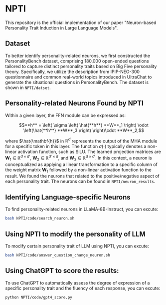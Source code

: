 # NPTI
This repository is the official implementation of our paper "Neuron-based Personality Trait Induction in Large Language Models".
## Dataset
To better identify personality-related neurons, we first constructed the PersonalityBench dataset, comprising 180,000 open-ended questions tailored to capture distinct personality traits based on Big Five personality theory. Specifically, we utilize the description from IPIP-NEO-300 questionnaire and common real-world topics introduced in UltraChat to generate the situational questions in PersonalityBench. The dataset is shown in `NPTI/datset`. 
## Personality-related Neurons Found by NPTI
Within a given layer, the FFN module can be expressed as:

$$**h** = \left( \sigma \left( \hat{**h**} **W**_1 \right) \odot \left(\hat{**h**} **W**_3 \right) \right)\cdot **W**_2,$$

where $\hat{\mathbf{h}}$ in $\mathbb{R}^{d}$ represents the output of the MHA module for a specific token in this layer. The function $\sigma(\cdot)$ typically denotes a non-linear activation function, such as SiLU. The learned projection matrices are $\mathbf{W}_1$ $\in$ $\mathbb{R}^{d \times d'}$, $\mathbf{W}_2$ $\in$ $\mathbb{R}^{d' \times d}$, and $\mathbf{W}_3$ $\in$ $\mathbb{R}^{d \times d'}$. In this context, a neuron is conceptualized as applying a linear transformation to a specific column of the weight matrix $\mathbf{W}_1$ followed by a non-linear activation function to the result.
We found the neurons that related to the positive/negative aspect of each personality trait. The neurons can be found in `NPTI/neuron_results`.
## Identifying Language-specific Neurons
To find personality-related neurons in LLaMA-8B-Instruct, you can excute:
```bash
bash NPTI/code/search_neuron.sh
```
## Using NPTI to modify the personality of LLM
To modify certain personality trait of LLM using NPTI, you can excute:  
```bash
bash NPTI/code/answer_question_change_neuron.sh
```
## Using ChatGPT to score the results:
To use ChatGPT to automatically assess the degree of expression of a specific personality trait and the fluency of each response, you can excute: 
```bash
python NPTI/code/gpt4_score.py
```

